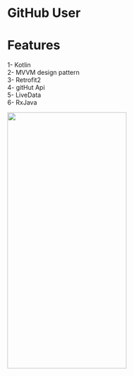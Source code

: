 # GitHub User

# Features

1- Kotlin  
2- MVVM design pattern  
3- Retrofit2   
4- gitHut Api  
5- LiveData  
6- RxJava


<img src="https://user-images.githubusercontent.com/68303716/115702966-3a05f400-a372-11eb-8695-ede8b6119154.png " width="270" height="580">  
